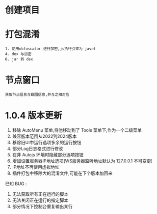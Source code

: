 # 创建项目
# 打包混淆
    1. 使用obfuscator 进行加密,js执行引擎为 javet
    4. dex 与加密
    6. jar 转 dex
# 节点窗口
    获取节点信息与截图信息,并与之相对应

# 1.0.4 版本更新
1. 移除 AutoMenu 菜单,将他移动到了 Tools 菜单下,作为一个二级菜单
2. 兼容版本范围从2022到2024版本
3. 移除旧UI中运行选项多余的运行按钮
4. 部分Log日志格式进行修改
5. 在非 Autojs 环境时隐藏部分选项按钮
6. 增加设置服务器IP地址选项(WS服务器监听地址默认为 127.0.0.1 不可变更)
7. IP地址不再使用虚拟地址
8. 插件打包中移除大的混淆文件,可能在下个版本加回来

已知 BUG :
1. 无法获取所有正在运行的脚本
2. 无法关闭正在运行的指定脚本
3. 部分情况下控制台重复输出某行